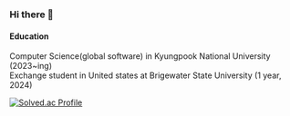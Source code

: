 ### Hi there 👋

#### Education  
Computer Science(global software) in Kyungpook National University (2023~ing)  
Exchange student in United states at Brigewater State University (1 year, 2024) 
  
[![Solved.ac Profile](http://mazassumnida.wtf/api/v2/generate_badge?boj=jk9169)](https://solved.ac/jk9169/)

